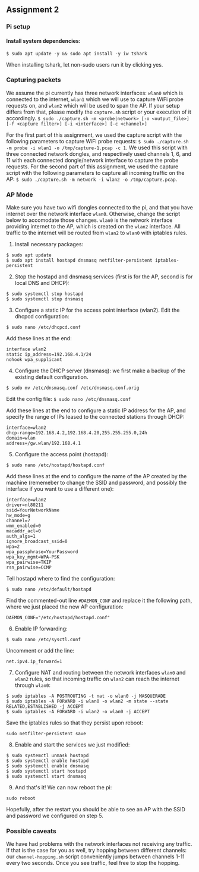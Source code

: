 ## Assignment 2

### Pi setup

#### Install system dependencies:

```
$ sudo apt update -y && sudo apt install -y iw tshark
```

When installing tshark, let non-sudo users run it by clicking yes.

### Capturing packets

We assume the pi currently has three network interfaces: `wlan0` which is connected to the internet, `wlan1` which we will use to capture WiFi probe requests on, and `wlan2` which will be used to span the AP. If your setup differs from that, please modify the `capture.sh` script or your execution of it accordingly.
`$ sudo ./capture.sh -m <probe|network> [-o <output_file>] [-f <capture filter>] [-i <interface>] [-c <channel>]`

For the first part of this assignment, we used the capture script with the following parameters to capture WiFi probe requests: `$ sudo ./capture.sh -m probe -i wlan1 -o /tmp/capture-1.pcap -c 1`. We used this script with three connected network dongles, and respectively used channels 1, 6, and 11 with each connected dongle/network interface to capture the probe requests.
For the second part of this assignment, we used the capture script with the following parameters to capture all incoming traffic on the AP: `$ sudo ./capture.sh -m network -i wlan2 -o /tmp/capture.pcap`.

### AP Mode

Make sure you have two wifi dongles connected to the pi, and that you have internet over the network interface `wlan0`. Otherwise, change the script below to accomodate those changes.
`wlan0` is the network interface providing internet to the AP, which is created on the `wlan2` interface. All traffic to the internet will be routed from `wlan2` to `wlan0` with iptables rules.

1. Install necessary packages:

```
$ sudo apt update
$ sudo apt install hostapd dnsmasq netfilter-persistent iptables-persistent
```

2. Stop the hostapd and dnsmasq services (first is for the AP, second is for local DNS and DHCP):

```
$ sudo systemctl stop hostapd
$ sudo systemctl stop dnsmasq
```

3. Configure a static IP for the access point interface (wlan2). Edit the dhcpcd configuration:

`$ sudo nano /etc/dhcpcd.conf`

Add these lines at the end:

```
interface wlan2
static ip_address=192.168.4.1/24
nohook wpa_supplicant
```

4. Configure the DHCP server (dnsmasq): we first make a backup of the existing default configuration.

```
$ sudo mv /etc/dnsmasq.conf /etc/dnsmasq.conf.orig
```

Edit the config file:
`$ sudo nano /etc/dnsmasq.conf`

Add these lines at the end to configure a static IP address for the AP, and specify the range of IPs leased to the connected stations through DHCP:

```
interface=wlan2
dhcp-range=192.168.4.2,192.168.4.20,255.255.255.0,24h
domain=wlan
address=/gw.wlan/192.168.4.1
```

5. Configure the access point (hostapd):

`$ sudo nano /etc/hostapd/hostapd.conf`

Add these lines at the end to configure the name of the AP created by the machine (rememeber to change the SSID and password, and possibly the interface if you want to use a different one):

```
interface=wlan2
driver=nl80211
ssid=YourNetworkName
hw_mode=g
channel=7
wmm_enabled=0
macaddr_acl=0
auth_algs=1
ignore_broadcast_ssid=0
wpa=2
wpa_passphrase=YourPassword
wpa_key_mgmt=WPA-PSK
wpa_pairwise=TKIP
rsn_pairwise=CCMP
```

Tell hostapd where to find the configuration:

`$ sudo nano /etc/default/hostapd`

Find the commented-out line `#DAEMON_CONF` and replace it the following path, where we just placed the new AP configuration:

`DAEMON_CONF="/etc/hostapd/hostapd.conf"`

6. Enable IP forwarding:

`$ sudo nano /etc/sysctl.conf`

Uncomment or add the line:

`net.ipv4.ip_forward=1`

7. Configure NAT and routing between the network interfaces `wlan0` and `wlan2` rules, so that incoming traffic on `wlan2` can reach the internet through `wlan0`:

```
$ sudo iptables -A POSTROUTING -t nat -o wlan0 -j MASQUERADE
$ sudo iptables -A FORWARD -i wlan0 -o wlan2 -m state --state RELATED,ESTABLISHED -j ACCEPT
$ sudo iptables -A FORWARD -i wlan2 -o wlan0 -j ACCEPT
```

Save the iptables rules so that they persist upon reboot:

`sudo netfilter-persistent save`

8. Enable and start the services we just modified:

```
$ sudo systemctl unmask hostapd
$ sudo systemctl enable hostapd
$ sudo systemctl enable dnsmasq
$ sudo systemctl start hostapd
$ sudo systemctl start dnsmasq
```

9. And that's it! We can now reboot the pi:

`sudo reboot`

Hopefully, after the restart you should be able to see an AP with the SSID and password we configured on step 5.

### Possible caveats

We have had problems with the network interfaces not receiving any traffic. If that is the case for you as well, try hopping between different channels: our `channel-hopping.sh` script conveniently jumps between channels 1-11 every two seconds. Once you see traffic, feel free to stop the hopping.
